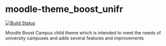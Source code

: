 moodle-theme_boost_unifr
=========================

[![Build Status](https://travis-ci.org/moodleuulm/moodle-theme_boost_campus.svg?branch=master)](https://travis-ci.org/moodleuulm/moodle-theme_boost_campus)

Moodle Boost Campus child theme which is intended to meet the needs of university campuses and adds several features and improvements
